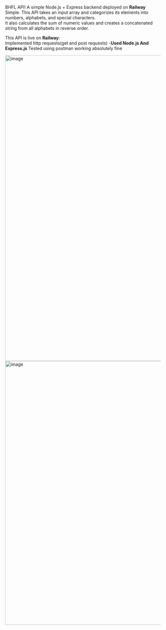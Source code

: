 BHFL API!
A simple Node.js + Express backend deployed on **Railway** Simple.
This API takes an input array and categorizes its elements into numbers, alphabets, and special characters.  
It also calculates the sum of numeric values and creates a concatenated string from all alphabets in reverse order.

This API is live on **Railway**:  
Implemented http requests(get and post requests) -**Used Node.js And Express.js** 
Tested using postman working absolutely fine 

<img width="1919" height="987" alt="image" src="https://github.com/user-attachments/assets/71533821-df86-417b-a894-da864c357298" />

<img width="1872" height="851" alt="image" src="https://github.com/user-attachments/assets/67bf90bb-5038-4a93-88c4-1b001c782bc9" />
